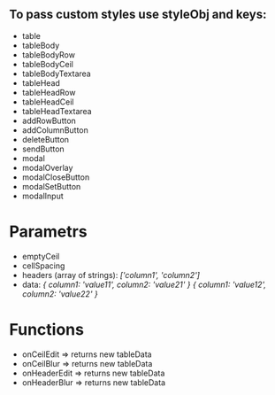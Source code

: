 ## To pass custom styles use styleObj and keys:
  * table
  * tableBody
  * tableBodyRow
  * tableBodyCeil
  * tableBodyTextarea
  * tableHead
  * tableHeadRow
  * tableHeadCeil
  * tableHeadTextarea
  * addRowButton
  * addColumnButton
  * deleteButton
  * sendButton
  * modal
  * modalOverlay
  * modalCloseButton
  * modalSetButton
  * modalInput

# Parametrs
  * emptyCeil
  * cellSpacing
  * headers (array of strings):
    *['column1', 'column2']*
  * data:
    *{ column1: 'value11', column2: 'value21' }*
    *{ column1: 'value12', column2: 'value22' }*

# Functions
  * onCeilEdit => returns new tableData
  * onCeilBlur => returns new tableData
  * onHeaderEdit => returns new tableData
  * onHeaderBlur => returns new tableData